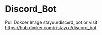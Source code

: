 # Discord_Bot
Pull Dokcer Image
stayuu/discord_bot
or visit
https://hub.docker.com/r/stayuu/discord_bot